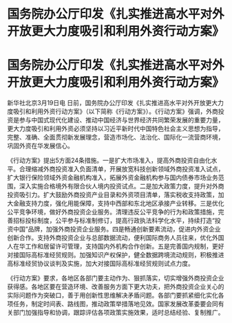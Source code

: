 # 国务院办公厅印发《扎实推进高水平对外开放更大力度吸引和利用外资行动方案》

# 国务院办公厅印发《扎实推进高水平对外开放更大力度吸引和利用外资行动方案》

新华社北京3月19日电
日前，国务院办公厅印发《扎实推进高水平对外开放更大力度吸引和利用外资行动方案》（以下简称《行动方案》）。《行动方案》强调，外商投资是参与中国式现代化建设、推动中国经济与世界经济共同繁荣发展的重要力量，更大力度吸引和利用外资必须坚持以习近平新时代中国特色社会主义思想为指导，完整、准确、全面贯彻新发展理念，营造市场化、法治化、国际化一流营商环境，巩固外资在华发展信心。

《行动方案》提出5方面24条措施。一是扩大市场准入，提高外商投资自由化水平。合理缩减外商投资准入负面清单，开展放宽科技创新领域外商投资准入试点，扩大银行保险领域外资金融机构准入，拓展外资金融机构参与国内债券市场业务范围，深入实施合格境外有限合伙人境内投资试点。二是加大政策力度，提升对外商投资吸引力。扩大鼓励外商投资产业目录和外资项目清单，落实税收支持政策，加大金融支持力度，强化用能保障，支持中西部和东北地区承接产业转移。三是优化公平竞争环境，做好外商投资企业服务。清理违反公平竞争的行为和政策措施，完善招标投标制度，公平参与标准制修订，提高行政执法科学化水平，持续打造“投资中国”品牌，加强外商投资企业服务。四是畅通创新要素流动，促进内外资企业创新合作。支持外商投资企业与总部数据流动，便利国际商务人员往来，优化外国人在华工作和居留许可管理，支持国内外机构合作创新。五是完善国内规制，更好对接国际高标准经贸规则。加强知识产权保护，健全数据跨境流动规则，积极推进高标准经贸协议谈判及实施，加大对接国际高标准经贸规则试点力度。

《行动方案》要求，各地区各部门要主动作为、狠抓落实，切实增强外商投资企业获得感。各地区要在营造环境、改善服务方面下更大功夫，把外商投资企业关心的实际问题作为突破口，善于用创新性思维解决矛盾问题。各部门要抓紧细化实化各项任务，制定时间表、路线图，推动政策举措落地见效。国家发展改革委要会同有关部门加强指导和协调，跟踪评估各项政策实施效果，适时总结经验、复制推广。

